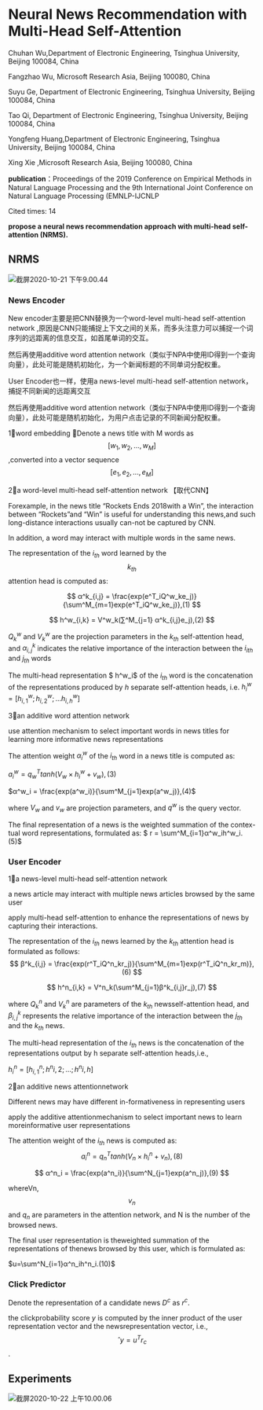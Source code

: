 # Neural News Recommendation with Multi-Head Self-Attention

Chuhan Wu,Department of Electronic Engineering, Tsinghua University, Beijing 100084, China

 Fangzhao Wu, Microsoft Research Asia, Beijing 100080, China

Suyu Ge, Department of Electronic Engineering, Tsinghua University, Beijing 100084, China

Tao Qi, Department of Electronic Engineering, Tsinghua University, Beijing 100084, China

Yongfeng Huang,Department of Electronic Engineering, Tsinghua University, Beijing 100084, China

Xing Xie ,Microsoft Research Asia, Beijing 100080, China



**publication**：Proceedings of the 2019 Conference on Empirical Methods in Natural Language Processing and the 9th International Joint Conference on Natural Language Processing (EMNLP-IJCNLP

Cited times: 14



**propose a neural news recommendation approach with multi-head self-attention (NRMS).**

## NRMS



![截屏2020-10-21 下午9.00.44](https://i.loli.net/2020/10/21/6PdbEXtOrCFSkmh.png)

### News Encoder

New encoder主要是把CNN替换为一个word-level multi-head self-attention network ,原因是CNN只能捕捉上下文之间的关系，而多头注意力可以捕捉一个词序列的远距离的信息交互，如首尾单词的交互。

然后再使用additive word attention network（类似于NPA中使用ID得到一个查询向量），此处可能是随机初始化，为一个新闻标题的不同单词分配权重。



User Encoder也一样，使用a  news-level multi-head self-attention network，捕捉不同新闻的远距离交互

然后再使用additive word attention network（类似于NPA中使用ID得到一个查询向量），此处可能是随机初始化，为用户点击记录的不同新闻分配权重。

1⃣️word embedding ：Denote a news title with M words as $$[w_1,w_2,...,w_M]$$,converted into a vector sequence $$[e_1,e_2,...,e_M]$$

2⃣️a  word-level  multi-head self-attention network 【取代CNN】

 Forexample,  in  the  news  title  “Rockets  Ends  2018with  a  Win”,  the  interaction  between  “Rockets”and “Win” is useful for understanding this news,and  such  long-distance  interactions  usually  can-not be captured by CNN.

In addition, a word may interact  with  multiple  words  in  the  same  news.

The representation of the $i_{th}$ word learned by the $$k_{th}$$ attention head is computed as:


$$
α^k_{i,j} = \frac{exp(e^T_iQ^w_ke_j)} {\sum^M_{m=1}exp(e^T_iQ^w_ke_j)},(1)
$$

$$
h^w_{i,k} = V^w_k(∑^M_{j=1} α^k_{i,j}e_j),(2)
$$

$Q^w_k$ and $V^w_k$ are the projection parameters in the $k_{th}$ self-attention head, and $α^k_{i,j}$ indicates the relative importance of the interaction between the $i_{ith}$ and $j_{th}$ words

The multi-head representation $ h^w_i$ of  the $i_{th}$ word is the concatenation of the representations produced by $h$ separate self-attention heads, i.e. $h^w_i= [ h^w_{i,1}; h^w_{i,2};...h^w_{i,h}]$

3⃣️an additive word attention network

use attention mechanism to select important words in news  titles  for  learning  more  informative  news representations

The  attention  weight $α^w_i$ of  the $i_{th}$ word in a news title is computed as:

$a^w_i=q^T_w tanh(V_w×h^w_i+v_w),(3)$

$α^w_i = \frac{exp(a^w_i)}{\sum^M_{j=1}exp(a^w_j)},(4)$

where $V_w$ and $v_w$ are projection parameters, and $q^w$ is the query vector. 

The final representation of a news is the weighted summation of the contex-tual word representations, formulated as: $ r = \sum^M_{i=1}α^w_ih^w_i.(5)$

### User Encoder

1⃣️a  news-level multi-head self-attention network

a news article may interact with multiple news articles browsed by the same user

apply multi-head self-attention to enhance the representations of news by capturing their interactions.

The representation of the $i_{th}$ news learned by the $k_{th}$ attention head is formulated as follows:
$$
β^k_{i,j} = \frac{exp(r^T_iQ^n_kr_j)}{\sum^M_{m=1}exp(r^T_iQ^n_kr_m)},(6)
$$

$$
h^n_{i,k} = V^n_k(\sum^M_{j=1}β^k_{i,j}r_j),(7)
$$



where $Q^n_k$ and $V^n_k$  are parameters of the $k_{th}$ newsself-attention head, and $β^k_{i,j}$ represents the relative importance of the interaction between the $j_{th}$ and the $k_{th}$ news.  

 The  multi-head  representation  of the $i_{th}$ news is the concatenation of the representations output by h separate self-attention heads,i.e.,

$h^n_i= [h^n_{i,1};h^n{i,2};...;h^n{i,h}]$

2⃣️an additive news attentionnetwork

Different  news  may  have  different  in-formativeness in representing users

apply the additive attentionmechanism to select important news to learn moreinformative  user  representations

The  attention weight of the $i_{th}$ news is computed as: 
$$
a^n_i=q^T_ntanh(V_n×h^n_i+v_n),(8)
$$

$$
α^n_i = \frac{exp(a^n_i)}{\sum^N_{j=1}exp(a^n_j)},(9)
$$

whereVn,$$v_n$$ and $q_n$ are  parameters  in  the  attention  network,  and N is  the  number  of  the browsed news. 

The final user representation is theweighted summation of the representations of thenews browsed by this user, which is formulated as:

$u=\sum^N_{i=1}α^n_ih^n_i.(10)$

### Click Predictor

Denote the representation of a candidate news $D^c$  as  $r^c$.

the  clickprobability score $y$ is computed by the inner product of the user representation vector and the newsrepresentation  vector,  i.e.,$$ˆy=u^Tr_c$$. 

## Experiments

![截屏2020-10-22 上午10.00.06](https://i.loli.net/2020/10/22/yNP8V9FRASOK6tG.png)

